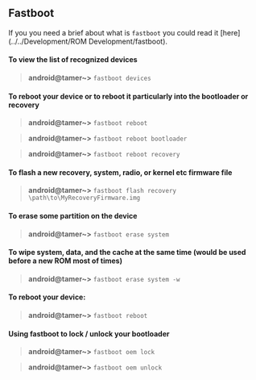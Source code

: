 ## Fastboot

If you you need a brief about what is `fastboot` you could read it [here](../../Development/ROM Development/fastboot).

#### To view the list of recognized devices 

> **android@tamer~>** `fastboot devices`

#### To reboot your device or to reboot it particularly into the bootloader or recovery

> **android@tamer~>** `fastboot reboot`

> **android@tamer~>** `fastboot reboot bootloader`

> **android@tamer~>** `fastboot reboot recovery`

#### To flash a new recovery, system, radio, or kernel etc firmware file

> **android@tamer~>** `fastboot flash recovery \path\to\MyRecoveryFirmware.img`

#### To erase some partition on the device

> **android@tamer~>** `fastboot erase system`

#### To wipe system, data, and the cache at the same time (would be used before a new ROM most of times)

> **android@tamer~>** `fastboot erase system -w`

#### To reboot your device:

> **android@tamer~>** `fastboot reboot`

#### Using fastboot to lock / unlock your bootloader

> **android@tamer~>** `fastboot oem lock`

> **android@tamer~>** `fastboot oem unlock`
